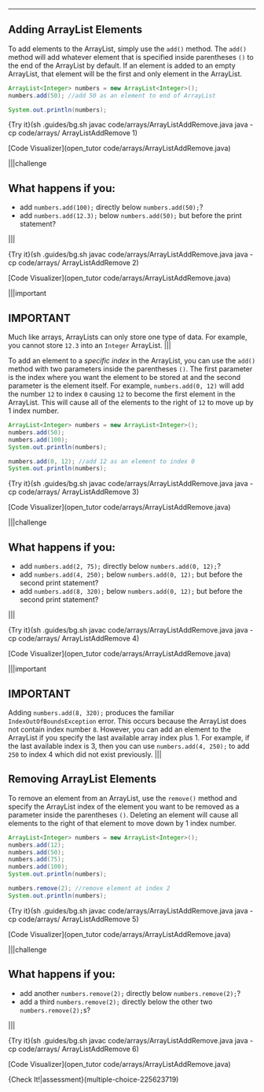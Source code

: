 ---

## Adding ArrayList Elements
To add elements to the ArrayList, simply use the `add()` method. The `add()` method will add whatever element that is specified inside parentheses `()` to the end of the ArrayList by default. If an element is added to an empty ArrayList, that element will be the first and only element in the ArrayList.

```java
ArrayList<Integer> numbers = new ArrayList<Integer>();
numbers.add(50); //add 50 as an element to end of ArrayList

System.out.println(numbers);
```

{Try it}(sh .guides/bg.sh javac code/arrays/ArrayListAddRemove.java java -cp code/arrays/ ArrayListAddRemove 1)

[Code Visualizer](open_tutor code/arrays/ArrayListAddRemove.java)

|||challenge
## What happens if you:
* add `numbers.add(100);` directly below `numbers.add(50);`?
* add `numbers.add(12.3);` below `numbers.add(50);` but before the print statement?

|||

{Try it}(sh .guides/bg.sh javac code/arrays/ArrayListAddRemove.java java -cp code/arrays/ ArrayListAddRemove 2)

[Code Visualizer](open_tutor code/arrays/ArrayListAddRemove.java)

|||important
## IMPORTANT
Much like arrays, ArrayLists can only store one type of data. For example, you cannot store `12.3` into an `Integer` ArrayList.
|||

To add an element to a *specific index* in the ArrayList, you can use the `add()` method with two parameters inside the parentheses `()`. The first parameter is the index where you want the element to be stored at and the second parameter is the element itself. For example, `numbers.add(0, 12)` will add the number `12` to index `0` causing `12` to become the first element in the ArrayList. This will cause all of the elements to the right of `12` to move up by 1 index number.

```java
ArrayList<Integer> numbers = new ArrayList<Integer>();
numbers.add(50);
numbers.add(100);
System.out.println(numbers);

numbers.add(0, 12); //add 12 as an element to index 0
System.out.println(numbers);
```

{Try it}(sh .guides/bg.sh javac code/arrays/ArrayListAddRemove.java java -cp code/arrays/ ArrayListAddRemove 3)

[Code Visualizer](open_tutor code/arrays/ArrayListAddRemove.java)

|||challenge
## What happens if you:
* add `numbers.add(2, 75);` directly below `numbers.add(0, 12);`?
* add `numbers.add(4, 250);` below `numbers.add(0, 12);` but before the second print statement?
* add `numbers.add(8, 320);` below `numbers.add(0, 12);` but before the second print statement?

|||

{Try it}(sh .guides/bg.sh javac code/arrays/ArrayListAddRemove.java java -cp code/arrays/ ArrayListAddRemove 4)

[Code Visualizer](open_tutor code/arrays/ArrayListAddRemove.java)

|||important
## IMPORTANT
Adding `numbers.add(8, 320);` produces the familiar `IndexOutOfBoundsException` error. This occurs because the ArrayList does not contain index number `8`. However, you can add an element to the ArrayList if you specify the last available array index plus 1. For example, if the last available index is 3, then you can use `numbers.add(4, 250);` to add `250` to index 4 which did not exist previously.
|||

## Removing ArrayList Elements
To remove an element from an ArrayList, use the `remove()` method and specify the ArrayList index of the element you want to be removed as a parameter inside the parentheses `()`. Deleting an element will cause all elements to the right of that element to move down by 1 index number.

```java
ArrayList<Integer> numbers = new ArrayList<Integer>();
numbers.add(12);
numbers.add(50);
numbers.add(75);
numbers.add(100);
System.out.println(numbers);

numbers.remove(2); //remove element at index 2
System.out.println(numbers);
```

{Try it}(sh .guides/bg.sh javac code/arrays/ArrayListAddRemove.java java -cp code/arrays/ ArrayListAddRemove 5)

[Code Visualizer](open_tutor code/arrays/ArrayListAddRemove.java)

|||challenge
## What happens if you:
* add another `numbers.remove(2);` directly below `numbers.remove(2);`?
* add a third `numbers.remove(2);` directly below the other two `numbers.remove(2);`s?

|||

{Try it}(sh .guides/bg.sh javac code/arrays/ArrayListAddRemove.java java -cp code/arrays/ ArrayListAddRemove 6)

[Code Visualizer](open_tutor code/arrays/ArrayListAddRemove.java)

{Check It!|assessment}(multiple-choice-225623719)
